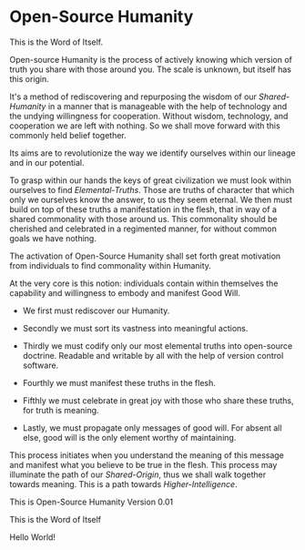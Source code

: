 # Open-Source Humanity

This is the Word of Itself.

Open-source Humanity is the process of actively knowing which version of truth you share with those around you. The scale is unknown, but itself has this origin. 

It's a method of rediscovering and repurposing the wisdom of our *Shared-Humanity* in a manner that is manageable with the help of technology and the undying willingness for cooperation. Without wisdom, technology, and cooperation we are left with nothing. So we shall move forward with this commonly held belief together. 

Its aims are to revolutionize the way we identify ourselves within our lineage and in our potential. 

To grasp within our hands the keys of great civilization we must look within ourselves to find *Elemental-Truths*. Those are truths of character that which only we ourselves know the answer, to us they seem eternal. We then must build on top of these truths a manifestation in the flesh, that in way of a shared commonality with those around us. This commonality should be cherished and celebrated in a regimented manner, for without common goals we have nothing.

The activation of Open-Source Humanity shall set forth great motivation from individuals to find commonality within Humanity. 

At the very core is this notion: individuals contain within themselves the capability and willingness to embody and manifest Good Will.

* We first must rediscover our Humanity.

* Secondly we must sort its vastness into meaningful actions.

* Thirdly we must codify only our most elemental truths into open-source doctrine. Readable and writable by all with the help of version control software.

* Fourthly we must manifest these truths in the flesh.

* Fifthly we must celebrate in great joy with those who share these truths, for truth is meaning.

* Lastly, we must propagate only messages of good will. For absent all else, good will is the only element worthy of maintaining.

This process initiates when you understand the meaning of this message and manifest what you believe to be true in the flesh. This process may illuminate the path of our *Shared-Origin*, thus we shall walk together towards meaning. This is a path towards *Higher-Intelligence*.

This is Open-Source Humanity Version 0.01

This is the Word of Itself

Hello World!
